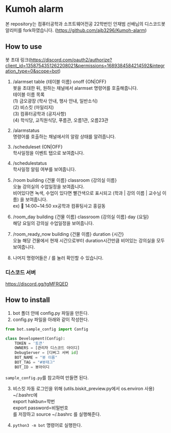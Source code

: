 # Kumoh alarm

본 repository는 컴퓨터공학과 소프트웨어전공 22학번인 안재범 선배님의 디스코드봇 알리미를 fork하였습니다. (https://github.com/ajb3296/Kumoh-alarm)


## How to use
봇 초대 링크(https://discord.com/oauth2/authorize?client_id=1358754351262208021&permissions=1689384584214592&integration_type=0&scope=bot)
1. /alarmset table {테이블 이름} onoff {ON|OFF}  
봇을 초대한 뒤, 원하는 채널에서 alarmset 명령어를 호출해줍니다.  
테이블 이름 목록  
(1) 금오광장 (학사 안내, 행사 안내, 일반소식)  
(2) 비스킷 (마일리지)  
(3) 컴퓨터공학과 (공지사항)  
(4) 학식당, 교직원식당, 푸름관, 오름1관, 오름23관

3. /alarmstatus  
명령어를 호출하는 채널에서의 알람 상태를 알려줍니다.

4. /scheduleset {ON|OFF}  
학사일정을 이벤트 탭으로 보여줍니다.

5. /schedulestatus  
학사일정 알림 여부를 보여줍니다.

6. /room building {건물 이름} classroom {강의실 이름}  
오늘 강의실의 수업일정을 보여줍니다.  
비어있다면 녹색, 수업이 있다면 빨간색으로 표시되고 (학과 | 강의 이름 | 교수님 이름) 을 보여줍니다.  
ex) :red_circle: 14:00~14:50 xx공학과 컴퓨팅사고 홍길동

7. /room_day building {건물 이름} classroom {강의실 이름} day {요일}  
해당 요일의 강의실 수업일정을 보여줍니다.

8. /room_ready_now building {건물 이름} duration {시간}  
오늘 해당 건물에서 현재 시간으로부터 duration시간만큼 비어있는 강의실을 모두 보여줍니다.

9. 나머지 명령어들은 / 를 눌러 확인할 수 있습니다.


### 디스코드 서버

https://discord.gg/tgMFRQED

## How to install
1. bot 폴더 안에 config.py 파일을 만든다.
2. config.py 파일을 아래와 같이 작성한다.
```python
from bot.sample_config import Config

class Development(Config):
    TOKEN = '토큰'
    OWNERS = [관리자 디스코드 아이디]
    DebugServer = [디버그 서버 id]
    BOT_NAME = "봇 이름"
    BOT_TAG = "#봇태그"
    BOT_ID = 봇아이디
```
`sample_config.py`를 참고하여 만들면 된다.<br>

3. 비스킷 자동 로그인을 위해 (utils.biskit_preview.py에서 os.environ 사용) <br>
   ~/.bashrc에 <br>
   export hakbun=학번 <br>
   export password=비밀번호 <br>
   를 저장하고 source ~/.bashrc 를 실행해준다.
   
4. `python3 -m bot` 명령어로 실행한다.


